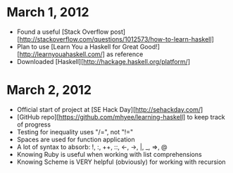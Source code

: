 March 1, 2012
=============
- Found a useful [Stack Overflow post][http://stackoverflow.com/questions/1012573/how-to-learn-haskell]
- Plan to use [Learn You a Haskell for Great Good!][http://learnyouahaskell.com/] as reference
- Downloaded [Haskell][http://hackage.haskell.org/platform/]

March 2, 2012
=============
- Official start of project at [SE Hack Day][http://sehackday.com/]
- [GitHub repo][https://github.com/mhyee/learning-haskell] to keep track of progress
- Testing for inequality uses "/=", not "!="
- Spaces are used for function application
- A lot of syntax to absorb: !, :, ++, ::, <-, ->, |, _, =>, @
- Knowing Ruby is useful when working with list comprehensions
- Knowing Scheme is VERY helpful (obviously) for working with recursion
